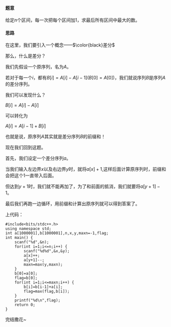 #### 题意

给定$n$个区间，每一次把每个区间加$1$，求最后所有区间中最大的数。

#### 思路

在这里，我们要引入一个概念——$\color{black}差分$

那么，什么是差分？

我们先假设一个原序列，名为$A$。

若对于每一个$i$，都有$B[i]=A[i]-A[i-1](B[0]=A[0])$，我们就说序列$B$是序列$A$的差分序列。

我们可以发现什么？

$B[i]=A[i]-A[i]$

可以转化为

$A[i]=A[i-1]+B[i]$

也就是说，原序列$A$其实就是差分序列$B$的前缀和！

现在我们回到这题。

首先，我们设定一个差分序列$a$。

当我们输入左边界$x$以及右边界$y$时，就将$a[x]+1$,这样后面计算原序列时，前缀和会把这个$1$一直带入后面。

但达到$y+1$时，我们就不能再加了，为了和前面的抵消，我们就要将$a[y+1]-1$。

最后我们再跑一边循环，用前缀和计算出原序列就可以得到答案了。

上代码：


```
#include<bits/stdc++.h>
using namespace std;
int a[1000001],b[1000001],n,x,y,maxn=-1,flag;
int main() {
	scanf("%d",&n);
	for(int i=1;i<=n;i++) {
		scanf("%d%d",&x,&y);
		a[x]++;
		a[y+1]--;
		maxn=max(y,maxn);
	}
	b[0]=a[0];
	flag=b[0];
	for(int i=1;i<=maxn;i++) {
		b[i]=b[i-1]+a[i];
		flag=max(flag,b[i]);
	}
	printf("%d\n",flag);
	return 0;
}
```

完结撒花~